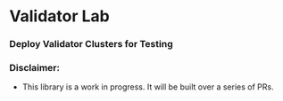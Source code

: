 # Validator Lab
### Deploy Validator Clusters for Testing

### Disclaimer:
- This library is a work in progress. It will be built over a series of PRs.